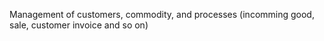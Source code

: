Management of customers, commodity, and processes (incomming good, sale, customer invoice and so on)